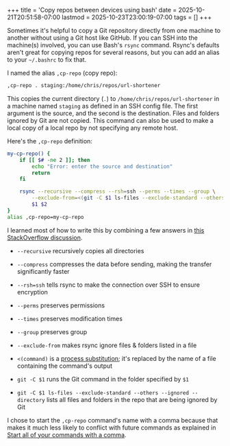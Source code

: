 +++
title = 'Copy repos between devices using bash'
date = 2025-10-21T20:51:58-07:00
lastmod = 2025-10-23T23:00:19-07:00
tags = []
+++

Sometimes it's helpful to copy a Git repository directly from one machine to another without using a Git host like GitHub. If you can SSH into the machine(s) involved, you can use Bash's `rsync` command. Rsync's defaults aren't great for copying repos for several reasons, but you can add an alias to your `~/.bashrc` to fix that.

I named the alias `,cp-repo` (copy repo):

```bash
,cp-repo . staging:/home/chris/repos/url-shortener
```

This copies the current directory (`.`) to `/home/chris/repos/url-shortener` in a machine named `staging` as defined in an SSH config file. The first argument is the source, and the second is the destination. Files and folders ignored by Git are not copied. This command can also be used to make a local copy of a local repo by not specifying any remote host.

Here's the `,cp-repo` definition:

```bash
my-cp-repo() {
    if [[ $# -ne 2 ]]; then
        echo "Error: enter the source and destination"
        return
    fi

    rsync --recursive --compress --rsh=ssh --perms --times --group \
        --exclude-from=<(git -C $1 ls-files --exclude-standard --others --ignored --directory) \
        $1 $2
}
alias ,cp-repo=my-cp-repo
```

I learned most of how to write this by combining a few answers in [this StackOverflow discussion](https://stackoverflow.com/questions/13713101/rsync-exclude-according-to-gitignore-hgignore-svnignore-like-filter-c).

- `--recursive` recursively copies all directories
- `--compress` compresses the data before sending, making the transfer significantly faster
- `--rsh=ssh` tells rsync to make the connection over SSH to ensure encryption
- `--perms` preserves permissions
- `--times` preserves modification times
- `--group` preserves group
- `--exclude-from` makes rsync ignore files & folders listed in a file
- `<(command)` is a [process substitution](https://www.gnu.org/software/bash/manual/html_node/Process-Substitution.html); it's replaced by the name of a file containing the command's output

- `git -C $1` runs the Git command in the folder specified by `$1`
- `git -C $1 ls-files --exclude-standard --others --ignored --directory` lists all files and folders in the repo that are being ignored by Git

I chose to start the `,cp-repo` command's name with a comma because that makes it much less likely to conflict with future commands as explained in [Start all of your commands with a comma](https://rhodesmill.org/brandon/2009/commands-with-comma/).
